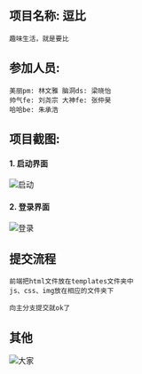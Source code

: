 ## 项目名称: 逗比

	趣味生活，就是要比

## 参加人员:

	美丽pm: 林文雅 脑洞ds: 梁晓怡
	帅气fe: 刘尧宗 大神fe: 张仲昊
	哈哈be: 朱承浩

## 项目截图:
#### 1. 启动界面
![启动](http://7xj431.com1.z0.glb.clouddn.com/逗比)

#### 2. 登录界面
![登录](http://7xj431.com1.z0.glb.clouddn.com/屏幕快照%202015-10-24%20下午9.07.30.png)

## 提交流程

	前端把html文件放在templates文件夹中
	js、css、img放在相应的文件夹下

	向主分支提交就ok了

## 其他
![大家](http://7xj431.com1.z0.glb.clouddn.com/83)

